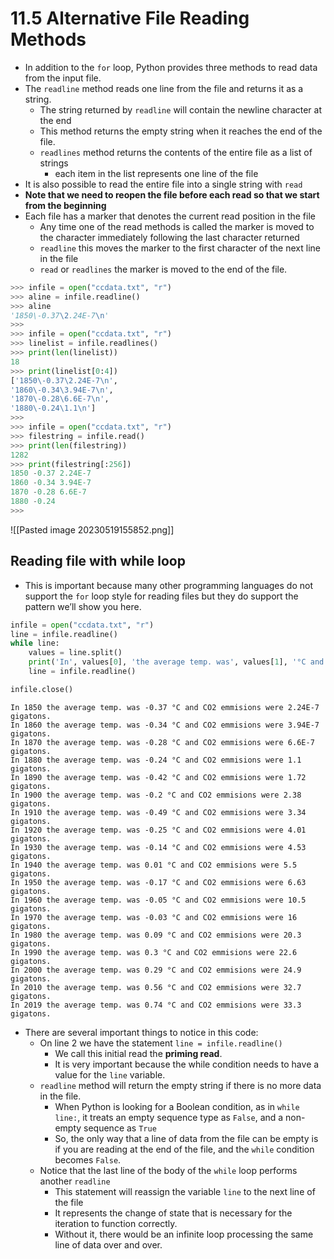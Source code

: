# 11.5 Alternative File Reading Methods
- In addition to the `for` loop, Python provides three methods to read data from the input file.
- The `readline` method reads one line from the file and returns it as a string.
    - The string returned by `readline` will contain the newline character at the end
    - This method returns the empty string when it reaches the end of the file.
    - `readlines` method returns the contents of the entire file as a list of strings
        - each item in the list represents one line of the file
- It is also possible to read the entire file into a single string with `read`
- **Note that we need to reopen the file before each read so that we start from the beginning**
- Each file has a marker that denotes the current read position in the file
    - Any time one of the read methods is called the marker is moved to the character immediately following the last character returned
    - `readline` this moves the marker to the first character of the next line in the file
    - `read` or `readlines` the marker is moved to the end of the file.

```python
>>> infile = open("ccdata.txt", "r")
>>> aline = infile.readline()
>>> aline
'1850\-0.37\2.24E-7\n'
>>>
>>> infile = open("ccdata.txt", "r")
>>> linelist = infile.readlines()
>>> print(len(linelist))
18
>>> print(linelist[0:4])
['1850\-0.37\2.24E-7\n', 
'1860\-0.34\3.94E-7\n', 
'1870\-0.28\6.6E-7\n', 
'1880\-0.24\1.1\n']
>>>
>>> infile = open("ccdata.txt", "r")
>>> filestring = infile.read()
>>> print(len(filestring))
1282
>>> print(filestring[:256])
1850 -0.37 2.24E-7
1860 -0.34 3.94E-7
1870 -0.28 6.6E-7
1880 -0.24
>>>
```

![[Pasted image 20230519155852.png]]

## Reading file with while loop

- This is important because many other programming languages do not support the `for` loop style for reading files but they do support the pattern we’ll show you here.

```python
infile = open("ccdata.txt", "r")
line = infile.readline()
while line:
    values = line.split()
    print('In', values[0], 'the average temp. was', values[1], '°C and CO2 emmisions were', values[2], 'gigatons.')
    line = infile.readline()

infile.close()
```

```
In 1850 the average temp. was -0.37 °C and CO2 emmisions were 2.24E-7 gigatons.
In 1860 the average temp. was -0.34 °C and CO2 emmisions were 3.94E-7 gigatons.
In 1870 the average temp. was -0.28 °C and CO2 emmisions were 6.6E-7 gigatons.
In 1880 the average temp. was -0.24 °C and CO2 emmisions were 1.1 gigatons.
In 1890 the average temp. was -0.42 °C and CO2 emmisions were 1.72 gigatons.
In 1900 the average temp. was -0.2 °C and CO2 emmisions were 2.38 gigatons.
In 1910 the average temp. was -0.49 °C and CO2 emmisions were 3.34 gigatons.
In 1920 the average temp. was -0.25 °C and CO2 emmisions were 4.01 gigatons.
In 1930 the average temp. was -0.14 °C and CO2 emmisions were 4.53 gigatons.
In 1940 the average temp. was 0.01 °C and CO2 emmisions were 5.5 gigatons.
In 1950 the average temp. was -0.17 °C and CO2 emmisions were 6.63 gigatons.
In 1960 the average temp. was -0.05 °C and CO2 emmisions were 10.5 gigatons.
In 1970 the average temp. was -0.03 °C and CO2 emmisions were 16 gigatons.
In 1980 the average temp. was 0.09 °C and CO2 emmisions were 20.3 gigatons.
In 1990 the average temp. was 0.3 °C and CO2 emmisions were 22.6 gigatons.
In 2000 the average temp. was 0.29 °C and CO2 emmisions were 24.9 gigatons.
In 2010 the average temp. was 0.56 °C and CO2 emmisions were 32.7 gigatons.
In 2019 the average temp. was 0.74 °C and CO2 emmisions were 33.3 gigatons.
```

- There are several important things to notice in this code:
    - On line 2 we have the statement `line = infile.readline()`
        - We call this initial read the **priming read**.
        - It is very important because the while condition needs to have a value for the `line` variable.
    - `readline` method will return the empty string if there is no more data in the file.
        - When Python is looking for a Boolean condition, as in `while line:`, it treats an empty sequence type as `False`, and a non-empty sequence as `True`
        - So, the only way that a line of data from the file can be empty is if you are reading at the end of the file, and the `while` condition becomes `False`.
    - Notice that the last line of the body of the `while` loop performs another `readline`
        - This statement will reassign the variable `line` to the next line of the file
        - It represents the change of state that is necessary for the iteration to function correctly.
        - Without it, there would be an infinite loop processing the same line of data over and over.